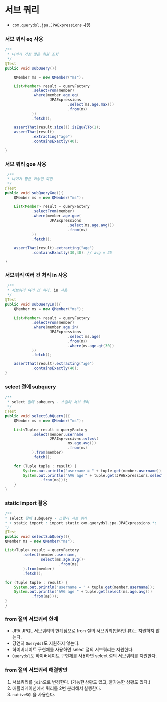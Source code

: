 # 서브 쿼리

- `com.querydsl.jpa.JPAExpressions` 사용

### 서브 쿼리 eq 사용

```java
/**
 * 나이가 가장 많은 회원 조회
 */
@Test
public void subQuery(){

    QMember ms = new QMember("ms");

    List<Member> result = queryFactory
            .selectFrom(member)
            .where(member.age.eq(
                    JPAExpressions
                            .select(ms.age.max())
                            .from(ms)
            ))
            .fetch();

    assertThat(result.size()).isEqualTo(1);
    assertThat(result)
            .extracting("age")
            .containsExactly(40);

}
```

### 서브 쿼리 goe 사용

```java
 /**
 * 나이가 평균 이상인 회원
 */
@Test
public void subQueryGoe(){
    QMember ms = new QMember("ms");

    List<Member> result = queryFactory
            .selectFrom(member)
            .where(member.age.goe(
                    JPAExpressions
                            .select(ms.age.avg())
                            .from(ms)
            ))
            .fetch();

    assertThat(result).extracting("age")
            .containsExactly(30,40); // avg = 25 

}
```

### 서브쿼리 여러 건 처리 in 사용

```java
 /**
 * 서브쿼리 여러 건 처리, in 사용
 */
@Test
public void subQueryIn(){
    QMember ms = new QMember("ms");

    List<Member> result = queryFactory
            .selectFrom(member)
            .where(member.age.in(
                    JPAExpressions
                            .select(ms.age)
                            .from(ms)
                            .where(ms.age.gt(30))
            ))
            .fetch();

    assertThat(result).extracting("age")
            .containsExactly(40);
}
```

### select 절에 subquery

```java
/**
 * select 절에 subquery - 스칼라 서브 쿼리
 */
@Test
public void selectSubQuery(){
    QMember ms = new QMember("ms");

    List<Tuple> result = queryFactory
            .select(member.username,
                    JPAExpressions.select(
                            ms.age.avg())
                            .from(ms)
            ).from(member)
            .fetch();

    for (Tuple tuple : result) {
        System.out.println("username = " + tuple.get(member.username));
        System.out.println("AVG age " + tuple.get(JPAExpressions.select(ms.age.avg())
                .from(ms)));
    }
}
```

### static import 활용

```java
/**
* select 절에 subquery - 스칼라 서브 쿼리
* + static import : import static com.querydsl.jpa.JPAExpressions.*;
*/
@Test
public void selectSubQuery(){
QMember ms = new QMember("ms");

List<Tuple> result = queryFactory
        .select(member.username,
                select(ms.age.avg())
                        .from(ms)
        ).from(member)
        .fetch();

for (Tuple tuple : result) {
    System.out.println("username = " + tuple.get(member.username));
    System.out.println("AVG age " + tuple.get(select(ms.age.avg())
            .from(ms)));
}
}
```

### from 절의 서브쿼리 한계

- JPA JPQL 서브쿼리의 한계점으로 from 절의 서브쿼리(인라인 뷰)는 지원하지 않는다.
- 당연히 `Querydsl`도 지원하지 않는다. 
- 하이버네이트 구현체를 사용하면 select 절의 서브쿼리는 지원한다.
- `Querydsl`도 하이버네이트 구현체를 사용하면 select 절의 서브쿼리를 지원한다.


### from 절의 서브쿼리 해결방안

1. 서브쿼리를 `join`으로 변경한다. (가능한 상황도 있고, 불가능한 상황도 있다.)
2. 애플리케이션에서 쿼리를 2번 분리해서 실행한다.
3. `nativeSQL`을 사용한다.


